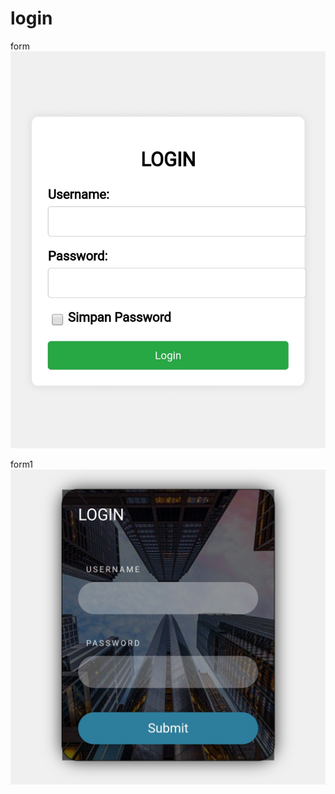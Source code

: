 # login
form
![form](https://raw.githubusercontent.com/UnderworlD-Xz/login/refs/heads/main/form/screenshot.jpg)


form1
![2](https://raw.githubusercontent.com/UnderworlD-Xz/login/refs/heads/main/form1/screenshot1.jpg)
